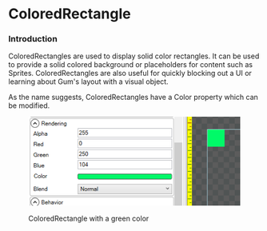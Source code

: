 # ColoredRectangle

### Introduction

ColoredRectangles are used to display solid color rectangles. It can be used to provide a solid colored background or placeholders for content such as Sprites. ColoredRectangles are also useful for quickly blocking out a UI or learning about Gum's layout with a visual object.

As the name suggests, ColoredRectangles have a Color property which can be modified.

<figure><img src="../../.gitbook/assets/image (8) (1) (1) (1) (1).png" alt=""><figcaption><p>ColoredRectangle with a green color</p></figcaption></figure>
